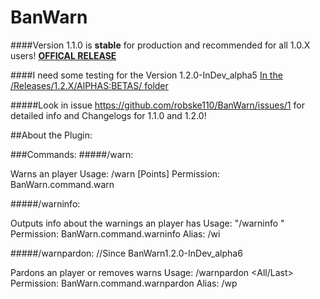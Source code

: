 # BanWarn

####Version 1.1.0 is **stable** for production and recommended for all 1.0.X users! [**OFFICAL RELEASE**](https://github.com/robske110/BanWarn/releases/tag/1.1.0)

####I need some testing for the Version 1.2.0-InDev_alpha5 [In the /Releases/1.2.X/AlPHAS:BETAS/ folder](https://github.com/robske110/BanWarn/tree/master/Releases/1.2.X/ALPHAS:BETAS)

#####Look in issue https://github.com/robske110/BanWarn/issues/1 for detailed info and Changelogs for 1.1.0 and 1.2.0!

##About the Plugin:

###Commands:
#####/warn:

 Warns an player
 Usage: /warn <PlayerName> <Reason> [Points]
 Permission: BanWarn.command.warn
 
 
#####/warninfo:

 Outputs info about the warnings an player has
 Usage: "/warninfo <PlayerName>"
 Permission: BanWarn.command.warninfo
 Alias: /wi
  
 
#####/warnpardon: //Since BanWarn1.2.0-InDev_alpha6

 Pardons an player or removes warns
 Usage: /warnpardon <PlayerName> <All/Last>
 Permission: BanWarn.command.warnpardon
 Alias: /wp